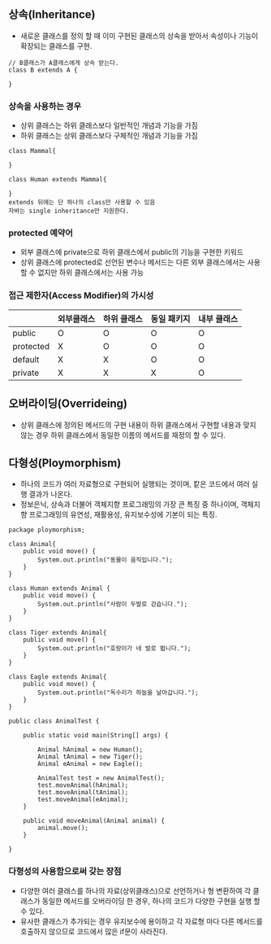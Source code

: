 ## 상속(Inheritance)
 - 새로운 클래스를 정의 할 때 이미 구현된 클래스의 상속을 받아서 속성이나 기능이 확장되는 클래스를 구현.

 ```
// B클래스가 A클래스에게 상속 받는다.
class B extends A {

}
 ```
 
 ### 상속을 사용하는 경우
 - 상위 클래스는 하위 클래스보다 일반적인 개념과 기능을 가짐
 - 하위 클래스는 상위 클래스보다 구체적인 개념과 기능을 가짐
 ```
 class Mammal{
 
 }
 
 class Human extends Mammal{
 
 }
 extends 뒤에는 단 하나의 class만 사용할 수 있음
 자바는 single inheritance만 지원한다.
 ```
 
 ### protected 예약어
 - 외부 클래스에 private으로 하위 클래스에서 public의 기능을 구현한 키워드
 - 상위 클래스에 protected로 선언된 변수나 메서드는 다른 외부 클래스에서는 사용할 수 없지만 하위 클래스에서는 사용 가능
 
 ### 접근 제한자(Access Modifier)의 가시성
||외부클래스|하위 클래스|동일 패키지|내부 클래스|
|------|---|---|---|---|
|public|O|O|O|O|
|protected|X|O|O|O|
|default|X|X|O|O|
|private|X|X|X|O|

## 오버라이딩(Overrideing)
- 상위 클래스에 정의된 메서드의 구현 내용이 하위 클래스에서 구현할 내용과 맞지 않는 경우 하위 클래스에서 동일한 이름의 메서드를 재정의 할 수 있다.

## 다형성(Ploymorphism)
- 하나의 코드가 여러 자료형으로 구현되어 실행되는 것이며, 캍은 코드에서 여러 실행 결과가 나온다.
- 정보은닉, 상속과 더불어 객체지향 프로그래밍의 가장 큰 특징 중 하나이며, 객체지향 프로그래밍의 유연성, 재활용성, 유지보수성에 기본이 되는 특징.

```
package ploymorphism;

class Animal{
	public void move() {
		System.out.println("동물이 움직입니다.");
	}
}

class Human extends Animal {
	public void move() {
		System.out.println("사람이 두발로 걷습니다.");
	}
}

class Tiger extends Animal{
	public void move() {
		System.out.println("호랑이가 네 발로 뜁니다.");
	}
}

class Eagle extends Animal{
	public void move() {
		System.out.println("독수리가 하늘을 날아갑니다.");
	}
}

public class AnimalTest {

	public static void main(String[] args) {

		Animal hAnimal = new Human();
		Animal tAnimal = new Tiger();
		Animal eAnimal = new Eagle();
		
		AnimalTest test = new AnimalTest();
		test.moveAnimal(hAnimal);
		test.moveAnimal(tAnimal);
		test.moveAnimal(eAnimal);
	}
	
	public void moveAnimal(Animal animal) {
		animal.move();
	}

}
```

### 다형성의 사용함으로써 갖는 장점
 - 다양한 여러 클래스를 하나의 자료(상위클래스)으로 선언하거나 형 변환하여 각 클래스가 동일한 메서드를 오버라이딩 한 경우, 하나의 코드가 다양한 구현을 실행 할 수 있다.
 - 유사한 클래스가 추가되는 경우 유지보수에 용이하고 각 자료형 마다 다른 메서드를 호출하지 않으므로  코드에서 많은 if문이 사라진다.

